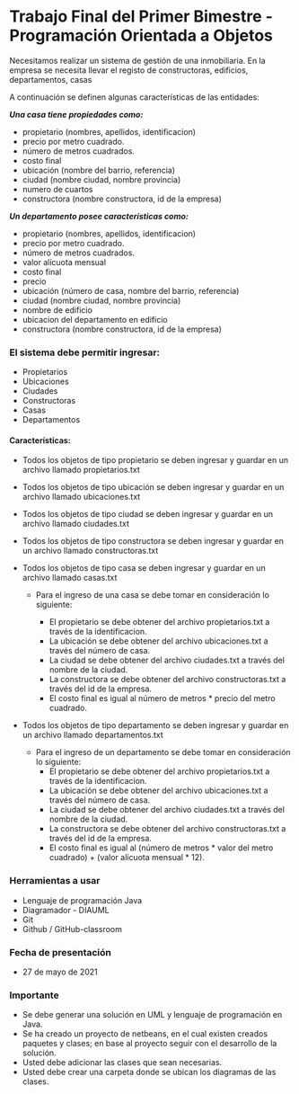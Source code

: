 # Trabajo Final del Primer Bimestre - Programación Orientada a Objetos

Necesitamos realizar un sistema de gestión de una inmobiliaria. En la empresa se necesita llevar el registo de constructoras, edificios, departamentos, casas

A continuación se definen algunas características de las entidades:

***Una casa tiene propiedades como:***

- propietario (nombres, apellidos, identificacion)
- precio por metro cuadrado.
- número de metros cuadrados.
- costo final 
- ubicación (nombre del barrio, referencia)
- ciudad (nombre ciudad, nombre provincia)
- numero de cuartos
- constructora (nombre constructora, id de la empresa)

***Un departamento posee características como:***

- propietario (nombres, apellidos, identificacion)
- precio por metro cuadrado.
- número de metros cuadrados.
- valor alícuota mensual
- costo final 
- precio
- ubicación (número de casa, nombre del barrio, referencia)
- ciudad (nombre ciudad, nombre provincia)
- nombre de edificio
- ubicacion del departamento en edificio
- constructora (nombre constructora, id de la empresa)


### El sistema debe permitir ingresar:

- Propietarios
- Ubicaciones
- Ciudades
- Constructoras
- Casas
- Departamentos

#### Características:

- Todos los objetos de tipo propietario se deben ingresar y guardar en un archivo llamado propietarios.txt
- Todos los objetos de tipo ubicación se deben ingresar y guardar en un archivo llamado ubicaciones.txt
- Todos los objetos de tipo ciudad se deben ingresar y guardar en un archivo llamado ciudades.txt 
- Todos los objetos de tipo constructora se deben ingresar y guardar en un archivo llamado constructoras.txt
- Todos los objetos de tipo casa se deben ingresar y guardar en un archivo llamado casas.txt 
  - Para el ingreso de una casa se debe tomar en consideración lo siguiente:
  
    - El propietario se debe obtener del archivo propietarios.txt a través de la identificacion.
    - La ubicación se debe obtener del archivo ubicaciones.txt a través del número de casa.
    - La ciudad se debe obtener del archivo ciudades.txt a través del nombre de la ciudad.
    - La constructora se debe obtener del archivo constructoras.txt a través del id de la empresa.
    - El costo final es igual al número de metros * precio del metro cuadrado.
    
- Todos los objetos de tipo departamento se deben ingresar y guardar en un archivo llamado departamentos.txt
  - Para el ingreso de un departamento se debe tomar en consideración lo siguiente:
    - El propietario se debe obtener del archivo propietarios.txt a través de la identificacion.
    - La ubicación se debe obtener del archivo ubicaciones.txt a través del número de casa.
    - La ciudad se debe obtener del archivo ciudades.txt a través del nombre de la ciudad.
    - La constructora se debe obtener del archivo constructoras.txt a través del id de la empresa.
    - El costo final es igual al (número de metros * valor del metro cuadrado) + (valor alícuota mensual * 12).
    

### Herramientas a usar

- Lenguaje de programación Java
- Diagramador - DIAUML
- Git
- Github / GitHub-classroom

### Fecha de presentación

- 27 de mayo de 2021

### Importante

- Se debe generar una solución en UML y lenguaje de programación en Java.
- Se ha creado un proyecto de netbeans, en el cual existen creados paquetes y clases; en base al proyecto seguir con el desarrollo de la solución.
- Usted debe adicionar las clases que sean necesarias.
- Usted debe crear una carpeta donde se ubican los diagramas de las clases.


